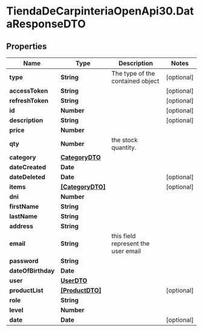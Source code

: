 # TiendaDeCarpinteriaOpenApi30.DataResponseDTO

## Properties

Name | Type | Description | Notes
------------ | ------------- | ------------- | -------------
**type** | **String** | The type of the contained object | [optional] 
**accessToken** | **String** |  | [optional] 
**refreshToken** | **String** |  | [optional] 
**id** | **Number** |  | [optional] 
**description** | **String** |  | [optional] 
**price** | **Number** |  | 
**qty** | **Number** | the stock quantity. | 
**category** | [**CategoryDTO**](CategoryDTO.md) |  | 
**dateCreated** | **Date** |  | 
**dateDeleted** | **Date** |  | [optional] 
**items** | [**[CategoryDTO]**](CategoryDTO.md) |  | [optional] 
**dni** | **Number** |  | 
**firstName** | **String** |  | 
**lastName** | **String** |  | 
**address** | **String** |  | 
**email** | **String** | this field represent the user email | 
**password** | **String** |  | 
**dateOfBirthday** | **Date** |  | 
**user** | [**UserDTO**](UserDTO.md) |  | 
**productList** | [**[ProductDTO]**](ProductDTO.md) |  | [optional] 
**role** | **String** |  | 
**level** | **Number** |  | 
**date** | **Date** |  | [optional] 


